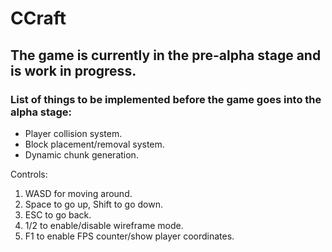 # CCraft
## The game is currently in the pre-alpha stage and is work in progress.
### List of things to be implemented before the game goes into the alpha stage: 
- Player collision system.
- Block placement/removal system. 
- Dynamic chunk generation.

Controls: 
1. WASD for moving around.
2. Space to go up, Shift to go down.
3. ESC to go back. 
4. 1/2 to enable/disable wireframe mode.
5. F1 to enable FPS counter/show player coordinates.
